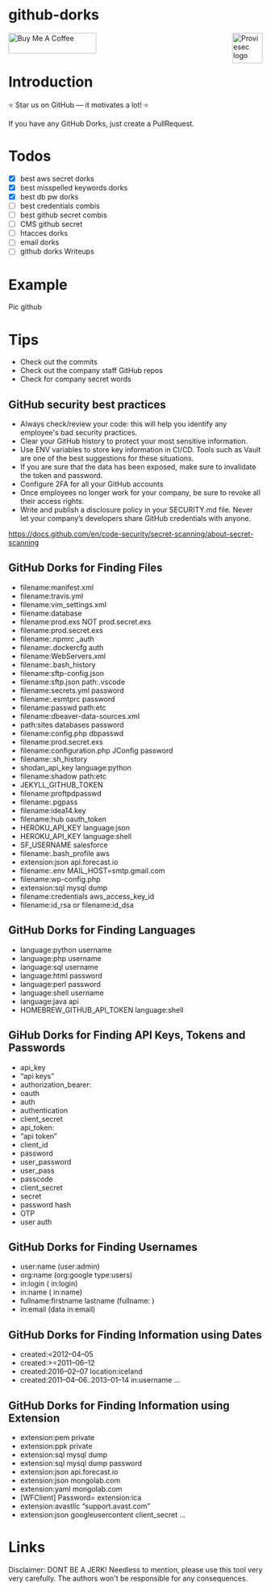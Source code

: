 # github-dorks
<a href="https://proviesec.org/">
    <img src="https://avatars.githubusercontent.com/u/92156402?s=400&u=7fe0dbb9085a37818ee8c2b061432a9a69cbff42&v=4" alt="Proviesec logo" title="Proviesec" align="right" height="60" />
</a>
<a href="https://www.buymeacoffee.com/proviesec" target="_blank"><img src="https://cdn.buymeacoffee.com/buttons/default-orange.png" alt="Buy Me A Coffee" height="41" width="174"></a>

# Introduction 

:star: Star us on GitHub — it motivates a lot! :star:

If you have any GitHub Dorks, just create a PullRequest. 

# Todos

- [x] best aws secret dorks 
- [x] best misspelled keywords dorks
- [x] best db pw dorks
- [ ] best credentials combis
- [ ] best github secret combis
- [ ] CMS github secret
- [ ] htacces dorks
- [ ] email dorks
- [ ] github dorks Writeups 

# Example 

Pic github 

# Tips

- Check out the commits
- Check out the company staff GitHub repos 
- Check for company secret words

## GitHub security best practices

- Always check/review your code: this will help you identify any employee's bad security practices. 
- Clear your GitHub history to protect your most sensitive information. 
- Use ENV variables to store key information in CI/CD. Tools such as Vault are one of the best suggestions for these situations. 
- If you are sure that the data has been exposed, make sure to invalidate the token and password. 
- Configure 2FA for all your GitHub accounts
- Once employees no longer work for your company, be sure to revoke all their access rights.
- Write and publish a disclosure policy in your SECURITY.md file. Never let your company’s developers share GitHub credentials with anyone. 

https://docs.github.com/en/code-security/secret-scanning/about-secret-scanning

## GitHub Dorks for Finding Files

- filename:manifest.xml
- filename:travis.yml
- filename:vim_settings.xml
- filename:database
- filename:prod.exs NOT prod.secret.exs
- filename:prod.secret.exs
- filename:.npmrc _auth
- filename:.dockercfg auth
- filename:WebServers.xml
- filename:.bash_history <Domain name>
- filename:sftp-config.json
- filename:sftp.json path:.vscode
- filename:secrets.yml password
- filename:.esmtprc password
- filename:passwd path:etc
- filename:dbeaver-data-sources.xml
- path:sites databases password
- filename:config.php dbpasswd
- filename:prod.secret.exs
- filename:configuration.php JConfig password
- filename:.sh_history
- shodan_api_key language:python
- filename:shadow path:etc
- JEKYLL_GITHUB_TOKEN
- filename:proftpdpasswd
- filename:.pgpass
- filename:idea14.key
- filename:hub oauth_token
- HEROKU_API_KEY language:json
- HEROKU_API_KEY language:shell
- SF_USERNAME salesforce
- filename:.bash_profile aws
- extension:json api.forecast.io
- filename:.env MAIL_HOST=smtp.gmail.com
- filename:wp-config.php
- extension:sql mysql dump
- filename:credentials aws_access_key_id
- filename:id_rsa or filename:id_dsa
    
## GitHub Dorks for Finding Languages
- language:python username
- language:php username
- language:sql username
- language:html password
- language:perl password
- language:shell username
- language:java api
- HOMEBREW_GITHUB_API_TOKEN language:shell

## GiHub Dorks for Finding API Keys, Tokens and Passwords
- api_key
- “api keys”
- authorization_bearer:
- oauth
- auth
- authentication
- client_secret
- api_token:
- “api token”
- client_id
- password
- user_password
- user_pass
- passcode
- client_secret
- secret
- password hash
- OTP
- user auth

## GitHub Dorks for Finding Usernames
- user:name (user:admin)
- org:name (org:google type:users)
- in:login (<username> in:login)
- in:name (<username> in:name)
- fullname:firstname lastname (fullname:<name> <surname>)
- in:email (data in:email)

## GitHub Dorks for Finding Information using Dates
- created:<2012–04–05
- created:>=2011–06–12
- created:2016–02–07 location:iceland
- created:2011–04–06..2013–01–14 <user> in:username
... 

## GitHub Dorks for Finding Information using Extension
    
- extension:pem private
- extension:ppk private
- extension:sql mysql dump
- extension:sql mysql dump password
- extension:json api.forecast.io
- extension:json mongolab.com
- extension:yaml mongolab.com
- [WFClient] Password= extension:ica
- extension:avastlic “support.avast.com”
- extension:json googleusercontent client_secret
...

# Links 

Disclaimer: DONT BE A JERK!
Needless to mention, please use this tool very very carefully. The authors won't be responsible for any consequences.
